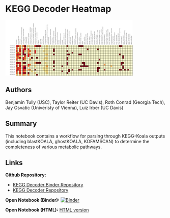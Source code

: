 # KEGG Decoder Heatmap

![Final visualization](img/keggdecoder.png)

## Authors

Benjamin Tully (USC), Taylor Reiter (UC Davis), Roth Conrad (Georgia Tech), Jay Osvatic (Univeristy of Vienna), Luiz Irber (UC Davis)

## Summary

This notebook contains a workflow for parsing through KEGG-Koala outputs 
(including blastKOALA, ghostKOALA, KOFAMSCAN) to determine the completeness 
of various metabolic pathways.

## Links

**Github Repository:**

* [KEGG Decoder Binder Repository](https://github.com/rotheconrad/KEGGDecoder-binder) 
* [KEGG Decoder Repository](https://github.com/bjtully/BioData/tree/master/KEGGDecoder)

**Open Notebook (Binder):** [![Binder](http://mybinder.org/badge_logo.svg)](https://mybinder.org/v2/gh/rotheconrad/KEGGDecoder-binder/master)

**Open Notebook (HTML):** [HTML version](kegg-decoder-heatmap-notebook.html)

